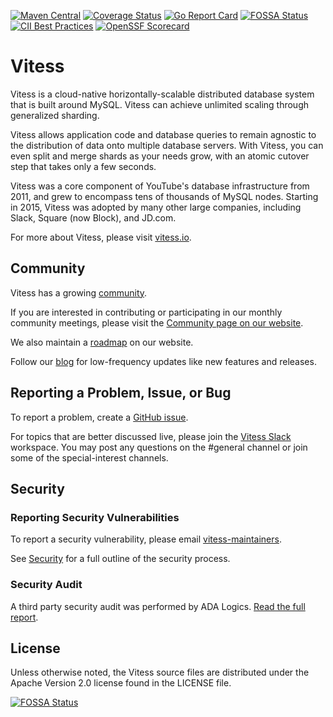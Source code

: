 [![Maven Central](https://maven-badges.herokuapp.com/maven-central/io.vitess/vitess-jdbc/badge.svg)](https://maven-badges.herokuapp.com/maven-central/io.vitess/vitess-jdbc)
[![Coverage Status](https://codecov.io/gh/vitessio/vitess/branch/main/graph/badge.svg)](https://app.codecov.io/gh/vitessio/vitess/tree/main)
[![Go Report Card](https://goreportcard.com/badge/vitess.io/vitess)](https://goreportcard.com/report/vitess.io/vitess)
[![FOSSA Status](https://app.fossa.com/api/projects/custom%2B162%2Fvitess.svg?type=shield&issueType=license)](https://app.fossa.com/projects/custom%2B162%2Fvitess?ref=badge_shield&issueType=license)
[![CII Best Practices](https://bestpractices.coreinfrastructure.org/projects/1724/badge)](https://bestpractices.coreinfrastructure.org/projects/1724)
[![OpenSSF Scorecard](https://api.scorecard.dev/projects/github.com/vitessio/vitess/badge)](https://scorecard.dev/viewer/?uri=github.com/vitessio/vitess)

# Vitess 

Vitess is a cloud-native horizontally-scalable distributed database system that is built around MySQL.
Vitess can achieve unlimited scaling through generalized sharding.

Vitess allows application code and database queries to remain agnostic to the distribution of data onto
multiple database servers. With Vitess, you can even split and merge shards as your needs
grow, with an atomic cutover step that takes only a few seconds.

Vitess was a core component of YouTube's database infrastructure
from 2011, and grew to encompass tens of thousands of MySQL nodes. 
Starting in 2015, Vitess was adopted by many other large companies, including Slack, Square (now Block), and JD.com.

For more about Vitess, please visit [vitess.io](https://vitess.io).

## Community

Vitess has a growing [community](https://github.com/vitessio/vitess/blob/main/ADOPTERS.md).

If you are interested in contributing or participating in our monthly community meetings, please visit the [Community page on our website](https://vitess.io/community/).

We also maintain a [roadmap](https://vitess.io/docs/roadmap/) on our website.

Follow our [blog](https://blog.vitess.io/) for low-frequency updates like new features and releases.

## Reporting a Problem, Issue, or Bug

To report a problem, create a [GitHub issue](https://github.com/vitessio/vitess/issues).

For topics that are better discussed live, please join the [Vitess Slack](https://vitess.io/slack) workspace.
You may post any questions on the #general channel or join some of the special-interest channels.

## Security

### Reporting Security Vulnerabilities

To report a security vulnerability, please email [vitess-maintainers](mailto:cncf-vitess-maintainers@lists.cncf.io).

See [Security](SECURITY.md) for a full outline of the security process.

### Security Audit

A third party security audit was performed by ADA Logics. [Read the full report](doc/VIT-03-report-security-audit.pdf).

## License

Unless otherwise noted, the Vitess source files are distributed
under the Apache Version 2.0 license found in the LICENSE file.

[![FOSSA Status](https://app.fossa.com/api/projects/custom%2B162%2Fvitess.svg?type=large&issueType=license)](https://app.fossa.com/projects/custom%2B162%2Fvitess?ref=badge_large&issueType=license)
